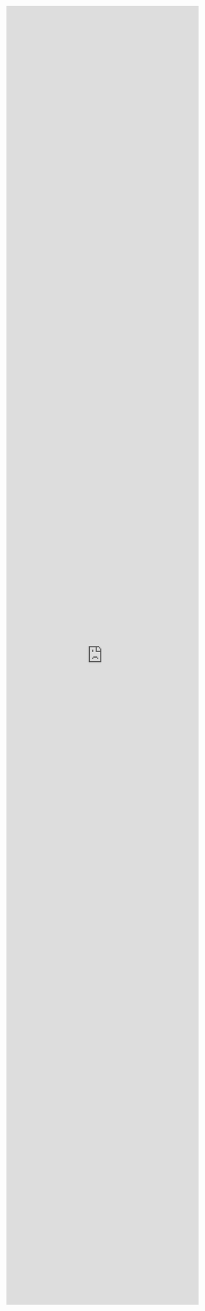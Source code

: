 
<iframe xml 
style="position:relative; top:100; left:0; bottom:0; right:0; width:100%; height:85vh; border:none; margin:0; padding:0; overflow:hidden; z-index:999999;"  src="https://nbviewer.org/github/DataWranglerPro/quartz/blob/d53f63a9c211688e03ee449f588aa11ed1d0fa70/content/Assets/notebooks/How_to_Sort_in_Pandas.ipynb"></iframe>













